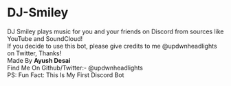 # DJ-Smiley
DJ Smiley plays music for you and your friends on Discord from sources like YouTube and SoundCloud! <br />
If you decide to use this bot, please give credits to me @updwnheadlights on Twitter, Thanks! <br />
Made By **Ayush Desai** <br />
Find Me On Github/Twitter:- @updwnheadlights <br />
PS: Fun Fact: This Is My First Discord Bot <br />
